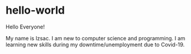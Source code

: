# hello-world

Hello Everyone!

My name is Izsac. I am new to computer science and programming.
I am learning new skills during my downtime/unemployment due to Covid-19.
